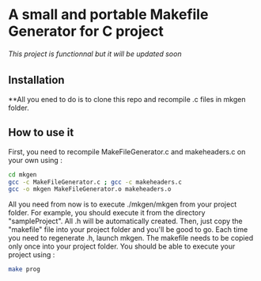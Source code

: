 # A small and portable Makefile Generator for C project
###### This project is functionnal but it will be updated soon

## Installation

**All you ened to do is to clone this repo and recompile .c files in mkgen folder.

## How to use it

First, you need to recompile MakeFileGenerator.c and makeheaders.c on your own using : 
```BASH
cd mkgen
gcc -c MakeFileGenerator.c ; gcc -c makeheaders.c
gcc -o mkgen MakeFileGenerator.o makeheaders.o
```
All you need from now is to execute ./mkgen/mkgen from your project folder. 
For example, you should execute it from the directory "sampleProject". All .h will be automatically created. Then, just copy the "makefile" file into your project folder and you'll be good to go. 
Each time you need to regenerate .h, launch mkgen. 
The makefile needs to be copied only once into your project folder. 
You should be able to execute your project using : 
```BASH
make prog

